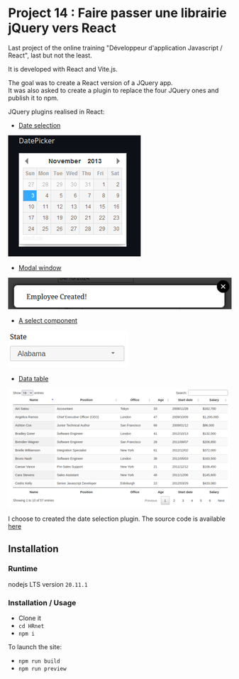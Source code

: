 # Project 14 : Faire passer une librairie jQuery vers React

Last project of the online training "Développeur d'application Javascript / React", last but not the least.

It is developed with React and Vite.js.

The goal was to create a React version of a JQuery app. \
It was also asked to create a plugin to replace the four JQuery ones and publish it to npm.

JQuery plugins realised in React:

- [Date selection](https://github.com/xdan/datetimepicker)

![Date Selection](./readme-assets/datepicker.png)
- [Modal window](https://github.com/kylefox/jquery-modal)

![Modal window](./readme-assets/modal.png)
- [A select component](https://github.com/jquery/jquery-ui/blob/master/ui/widgets/selectmenu.js)

![Select component](./readme-assets/select.png)
- [Data table](https://github.com/DataTables/DataTables)

![Data Table](./readme-assets/datatable.png)

I choose to created the date selection plugin. The source code is available [here]()

## Installation

### Runtime

nodejs LTS version `20.11.1`

### Installation / Usage

- Clone it
- `cd HRnet`
- `npm i`

To launch the site:

- `npm run build`
- `npm run preview`

